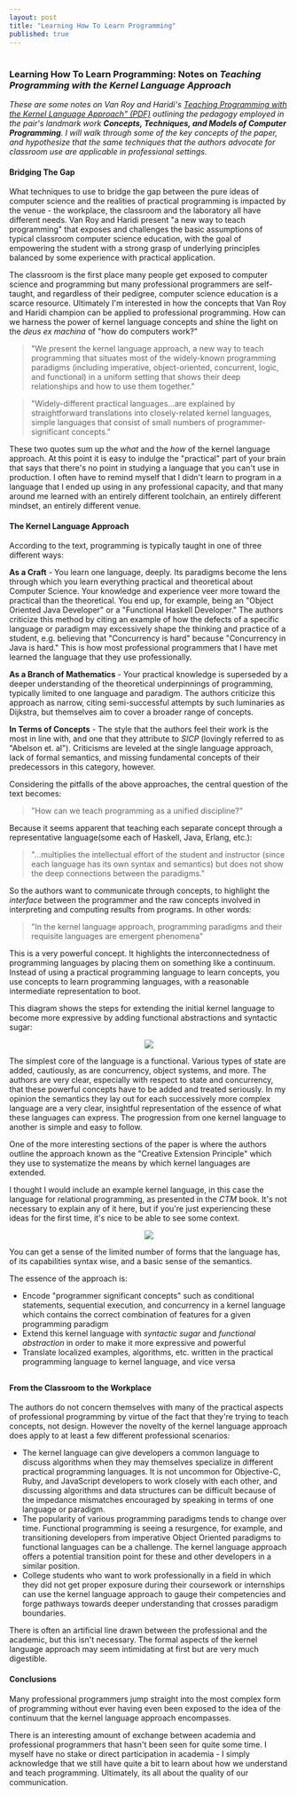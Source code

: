 ```yaml
---
layout: post
title: "Learning How To Learn Programming"
published: true
---
```

# 

### Learning How To Learn Programming: Notes on _Teaching Programming with the Kernel Language Approach_

_These are some notes on Van Roy and Haridi's <a href="http://www.info.ucl.ac.be/people/PVR/fdpefinalweb.pdf">Teaching Programming with the Kernel Language Approach" (PDF)</a> outlining the pedagogy employed in the pair's landmark work __Concepts, Techniques, and Models of Computer Programming__. I will walk through some of the key concepts of the paper, and hypothesize that the same techniques that the authors advocate for classroom use are applicable in professional settings._

#### Bridging The Gap

What techniques to use to bridge the gap between the pure ideas of computer science and the realities of practical programming is impacted by the venue - the workplace, the classroom and the laboratory all have different needs. Van Roy and Haridi present "a new way to teach programming" that exposes and challenges the basic assumptions of typical classroom computer science education, with the goal of empowering the student with a strong grasp of underlying principles balanced by some experience with practical application.

The classroom is the first place many people get exposed to computer science and programming but many professional programmers are self-taught, and regardless of their pedigree, computer science education is a scarce resource. Ultimately I'm interested in how the concepts that Van Roy and Haridi champion can be applied to professional programming. How can we harness the power of kernel language concepts and shine the light on the _deus ex machina_ of "how do computers work?"

> "We present the kernel language approach, a new way to teach programming that situates most of the widely-known programming paradigms (including imperative, object-oriented, concurrent, logic, and functional) in a uniform setting that shows their deep relationships and how to use them together."

> "Widely-different practical languages...are explained by straightforward translations into closely-related kernel languages, simple languages that consist of small numbers of programmer-significant concepts."

These two quotes sum up the _what_ and the _how_ of the kernel language approach. At this point it is easy to indulge the "practical" part of your brain that says that there's no point in studying a language that you can't use in production. I often have to remind myself that I didn't learn to program in a language that I ended up using in any professional capacity, and that many around me learned with an entirely different toolchain, an entirely different mindset, an entirely different venue.

#### The Kernel Language Approach

According to the text, programming is typically taught in one of three different ways:

__As a Craft__ - You learn one language, deeply. Its paradigms become the lens through which you learn everything practical and theoretical about Computer Science. Your knowledge and experience veer more toward the practical than the theoretical. You end up, for example, being an "Object Oriented Java Developer" or a "Functional Haskell Developer." The authors criticize this method by citing an example of how the defects of a specific language or paradigm may excessively shape the thinking and practice of a student, e.g. believing that "Concurrency is hard" because "Concurrency in Java is hard." This is how most professional programmers that I have met learned the language that they use professionally.

__As a Branch of Mathematics__ - Your practical knowledge is superseded by a deeper understanding of the theoretical underpinnings of programming, typically limited to one language and paradigm. The authors criticize this approach as narrow, citing semi-successful attempts by such luminaries as Dijkstra, but themselves aim to cover a broader range of concepts.

__In Terms of Concepts__ - The style that the authors feel their work is the most in line with, and one that they attribute to _SICP_ (lovingly referred to as "Abelson et. al"). Criticisms are leveled at the single language approach, lack of formal semantics, and missing fundamental concepts of their predecessors in this category, however.

Considering the pitfalls of the above approaches, the central question of the text becomes:

> "How can we teach programming as a unified discipline?"

Because it seems apparent that teaching each separate concept through a representative language(some each of Haskell, Java, Erlang, etc.):

> "...multiplies the intellectual effort of the student and instructor (since each language has its own syntax and semantics) but does not show the deep connections between the paradigms."

So the authors want to communicate through concepts, to highlight the _interface_ between the programmer and the raw concepts involved in interpreting and computing results from programs. In other words:

> "In the kernel language approach, programming paradigms and their requisite languages are emergent phenomena"

This is a very powerful concept. It highlights the interconnectedness of programming languages by placing them on something like a continuum. Instead of using a practical programming language to learn concepts, you use concepts to learn programming languages, with a reasonable intermediate representation to boot.

This diagram shows the steps for extending the initial kernel language to become more expressive by adding functional abstractions and syntactic sugar:

<center><img src="http://michaelrbernste.in/images/kernel_teaching_diagram.png"></center>

The simplest core of the language is a functional. Various types of state are added, cautiously, as are concurrency, object systems, and more. The authors are very clear, especially with respect to state and concurrency, that these powerful concepts have to be added and treated seriously. In my opinion the semantics they lay out for each successively more complex language are a very clear, insightful representation of the essence of what these languages can express. The progression from one kernel language to another is simple and easy to follow.

One of the more interesting sections of the paper is where the authors outline the approach known as the "Creative Extension Principle" which they use to systematize the means by which kernel languages are extended.

I thought I would include an example kernel language, in this case the language for relational programming, as presented in the _CTM_ book. It's not necessary to explain any of it here, but if you're just experiencing these ideas for the first time, it's nice to be able to see some context.

<center><img src="http://michaelrbernste.in/images/relational.png"></center>

You can get a sense of the limited number of forms that the language has, of its capabilities syntax wise, and a basic sense of the semantics.

The essence of the approach is:

* Encode "programmer significant concepts" such as conditional statements, sequential execution, and concurrency in a kernel language which contains the correct combination of features for a given programming paradigm
* Extend this kernel language with _syntactic sugar_ and _functional abstraction_ in order to make it more expressive and powerful
* Translate localized examples, algorithms, etc. written in the practical programming language to kernel language, and vice versa

## 

#### From the Classroom to the Workplace

The authors do not concern themselves with many of the practical aspects of professional programming by virtue of the fact that they're trying to teach concepts, not design. However the novelty of the kernel language approach does apply to at least a few different professional scenarios:

* The kernel language can give developers a common language to discuss algorithms when they may themselves specialize in different practical programming languages. It is not uncommon for Objective-C, Ruby, and JavaScript developers to work closely with each other, and discussing algorithms and data structures can be difficult because of the impedance mismatches encouraged by speaking in terms of one language or paradigm.
* The popularity of various programming paradigms tends to change over time. Functional programming is seeing a resurgence, for example, and transitioning developers from imperative Object Oriented paradigms to functional languages can be a challenge. The kernel language approach offers a potential transition point for these and other developers in a similar position.
* College students who want to work professionally in a field in which they did not get proper exposure during their coursework or internships can use the kernel language approach to gauge their competencies and forge pathways towards deeper understanding that crosses paradigm boundaries.

There is often an artificial line drawn between the professional and the academic, but this isn't necessary. The formal aspects of the kernel language approach may seem intimidating at first but are very much digestible.

#### Conclusions

Many professional programmers jump straight into the most complex form of programming without ever having even been exposed to the idea of the continuum that the kernel language approach encompasses.

There is an interesting amount of exchange between academia and professional programmers that hasn't been seen for quite some time. I myself have no stake or direct participation in academia - I simply acknowledge that we still have quite a bit to learn about how we understand and teach programming. Ultimately, its all about the quality of our communication.
